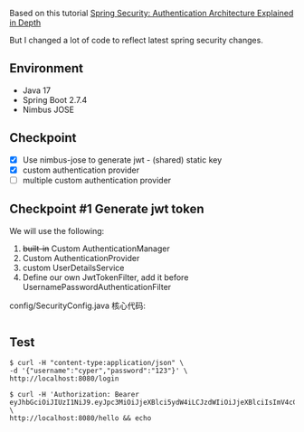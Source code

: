 Based on this tutorial [Spring Security: Authentication Architecture Explained in Depth](https://youtu.be/ElY3rjtukig)

But I changed a lot of code to reflect latest spring security changes.

## Environment

- Java 17
- Spring Boot 2.7.4
- Nimbus JOSE

## Checkpoint

- [x] Use nimbus-jose to generate jwt - (shared) static key
- [x] custom authentication provider
- [ ] multiple custom authentication provider

## Checkpoint #1 Generate jwt token

We will use the following:

1. ~~built-in~~ Custom AuthenticationManager
2. Custom AuthenticationProvider
3. custom UserDetailsService
4. Define our own JwtTokenFilter, add it before UsernamePasswordAuthenticationFilter

config/SecurityConfig.java 核心代码:

```java

```

## Test

```shell
$ curl -H "content-type:application/json" \
-d '{"username":"cyper","password":"123"}' \
http://localhost:8080/login

$ curl -H 'Authorization: Bearer eyJhbGciOiJIUzI1NiJ9.eyJpc3MiOiJjeXBlci5ydW4iLCJzdWIiOiJjeXBlciIsImV4cCI6MTY2NjAyNTY1MCwiaWF0IjoxNjY2MDI1MzUwfQ.WAJQsj47_w4LAF5OibYrS53i9hB7dqW1TkXNLhjdF1U' \
http://localhost:8080/hello && echo
```